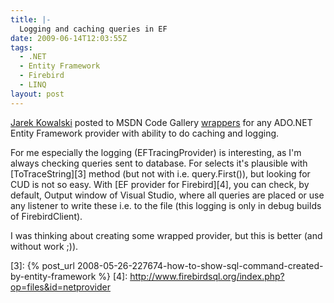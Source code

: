 ```yaml
---
title: |-
  Logging and caching queries in EF
date: 2009-06-14T12:03:55Z
tags:
  - .NET
  - Entity Framework
  - Firebird
  - LINQ
layout: post
---
```

[Jarek Kowalski][1] posted to MSDN Code Gallery [wrappers][2] for any ADO.NET Entity Framework provider with ability to do caching and logging.

For me especially the logging (EFTracingProvider) is interesting, as I'm always checking queries sent to database. For selects it's plausible with [ToTraceString][3] method (but not with i.e. query.First()), but looking for CUD is not so easy. With [EF provider for Firebird][4], you can check, by default, Output window of Visual Studio, where all queries are placed or use any listener to write these i.e. to the file (this logging is only in debug builds of FirebirdClient).

I was thinking about creating some wrapped provider, but this is better (and without work ;)).

[1]: http://blogs.msdn.com/jkowalski/archive/2009/06/11/tracing-and-caching-in-entity-framework-available-on-msdn-code-gallery.aspx
[2]: http://code.msdn.com/EFProviderWrappers
[3]: {% post_url 2008-05-26-227674-how-to-show-sql-command-created-by-entity-framework %}
[4]: http://www.firebirdsql.org/index.php?op=files&id=netprovider
